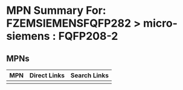 



# MPN Summary For: FZEMSIEMENSFQFP282 > micro-siemens : FQFP208-2

## MPNs
  

|MPN|Direct Links|Search Links|
| :--- | :--- | :--- |
||||
